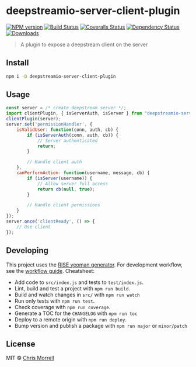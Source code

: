 # deepstreamio-server-client-plugin

[![NPM version][npm-image]][npm-url]
[![Build Status][travis-image]][travis-url]
[![Coveralls Status][coveralls-image]][coveralls-url]
[![Dependency Status][depstat-image]][depstat-url]
[![Downloads][download-badge]][npm-url]

> A plugin to expose a deepstream client on the server

## Install

```sh
npm i -D deepstreamio-server-client-plugin
```

## Usage

```js
const server = /* create deepstream server */;
import clientPlugin, { isServerAuth, isServer } from "deepstreamio-server-client-plugin"
clientPlugin(server);
server.set('permissionHandler', {
	isValidUser: function(conn, auth, cb) {
		if (isServerAuth(conn, auth, cb)) {
			// Server authenticated
			return;
		}

		// Handle client auth
	},
	canPerformAction: function(username, message, cb) {
		if (isServer(username)) {
			// Allow server full access
			return cb(null, true);
		}

		// Handle client permissions
	}
});
server.once('clientReady', () => {
	// Use client
});
```

## Developing

This project uses the [RISE yeoman generator][rise].  For development workflow,
see the [workflow guide][rise-workflow].  Cheatsheet:

* Add code to `src/index.js` and tests to `test/index.js`.
* Lint, build and test a project with `npm run build`.
* Build and watch changes in `src/` with `npm run watch`
* Run only tests with `npm run test`.
* Check coverage with `npm run coverage`.
* Generate a TOC for the `CHANGELOG` with `npm run toc`
* Deploy to a remote origin with `npm run deploy`.
* Bump version and publish a package with `npm run major` or `minor/patch`

## License

MIT © [Chris Morrell](http://cmorrell.com)

[rise]: https://github.com/bucaran/generator-rise
[rise-workflow]: https://github.com/bucaran/generator-rise#beginner-workflow

[npm-url]: https://npmjs.org/package/deepstreamio-server-client-plugin
[npm-image]: https://img.shields.io/npm/v/deepstreamio-server-client-plugin.svg?style=flat-square

[travis-url]: https://travis-ci.org/inxilpro/deepstreamio-server-client-plugin
[travis-image]: https://img.shields.io/travis/inxilpro/deepstreamio-server-client-plugin.svg?style=flat-square

[coveralls-url]: https://coveralls.io/r/inxilpro/deepstreamio-server-client-plugin
[coveralls-image]: https://img.shields.io/coveralls/inxilpro/deepstreamio-server-client-plugin.svg?style=flat-square

[depstat-url]: https://david-dm.org/inxilpro/deepstreamio-server-client-plugin
[depstat-image]: https://david-dm.org/inxilpro/deepstreamio-server-client-plugin.svg?style=flat-square

[download-badge]: http://img.shields.io/npm/dm/deepstreamio-server-client-plugin.svg?style=flat-square
